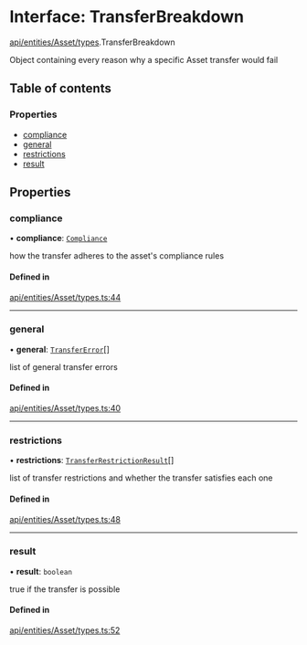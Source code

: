# Interface: TransferBreakdown

[api/entities/Asset/types](../wiki/api.entities.Asset.types).TransferBreakdown

Object containing every reason why a specific Asset transfer would fail

## Table of contents

### Properties

- [compliance](../wiki/api.entities.Asset.types.TransferBreakdown#compliance)
- [general](../wiki/api.entities.Asset.types.TransferBreakdown#general)
- [restrictions](../wiki/api.entities.Asset.types.TransferBreakdown#restrictions)
- [result](../wiki/api.entities.Asset.types.TransferBreakdown#result)

## Properties

### compliance

• **compliance**: [`Compliance`](../wiki/types.Compliance)

how the transfer adheres to the asset's compliance rules

#### Defined in

[api/entities/Asset/types.ts:44](https://github.com/PolymeshAssociation/polymesh-sdk/blob/339b7503/src/api/entities/Asset/types.ts#L44)

___

### general

• **general**: [`TransferError`](../wiki/types.TransferError)[]

list of general transfer errors

#### Defined in

[api/entities/Asset/types.ts:40](https://github.com/PolymeshAssociation/polymesh-sdk/blob/339b7503/src/api/entities/Asset/types.ts#L40)

___

### restrictions

• **restrictions**: [`TransferRestrictionResult`](../wiki/api.entities.Asset.types.TransferRestrictionResult)[]

list of transfer restrictions and whether the transfer satisfies each one

#### Defined in

[api/entities/Asset/types.ts:48](https://github.com/PolymeshAssociation/polymesh-sdk/blob/339b7503/src/api/entities/Asset/types.ts#L48)

___

### result

• **result**: `boolean`

true if the transfer is possible

#### Defined in

[api/entities/Asset/types.ts:52](https://github.com/PolymeshAssociation/polymesh-sdk/blob/339b7503/src/api/entities/Asset/types.ts#L52)
